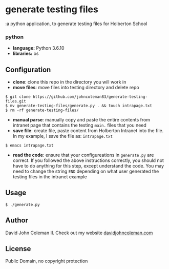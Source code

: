 # generate testing files

:a python application, to generate testing files for Holberton School

### python

  * __language:__ Python 3.6.10
  * __libraries:__ os

## Configuration

* __clone__: clone this repo in the directory you will work in
* __move files__: move files into testing directory and delete repo

```
$ git clone https://github.com/johncoleman83/generate-testing-files.git
$ mv generate-testing-files/generate.py . && touch intrapage.txt
$ rm -rf generate-testing-files/
```

* __manual parse__: manually copy and paste the entire contents from intranet
  page that contains the testing `main.` files that you need
* __save file__: create file, paste content from Holberton Intranet into the
  file. In my example, I save the file as: `intrapage.txt`

```
$ emacs intrapage.txt
```

* __read the code__: ensure that your configureations in `generate.py` are
  correct.  If you followed the above instructions correctly, you should not
  have to do anything for this step, except understand the code.  You may need
  to change the string `END` depending on what user generated the testing files
  in the intranet example

## Usage

```
$ ./generate.py
```

## Author

David John Coleman II.	Check out my website [davidjohncoleman.com](http://www.davidjohncoleman.com/)

## License

Public Domain, no copyright protection
